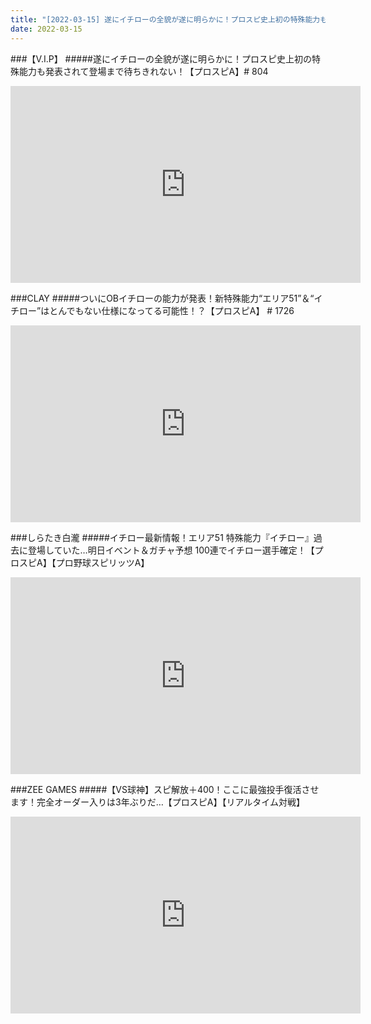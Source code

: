 ```yaml
---
title: "[2022-03-15] 遂にイチローの全貌が遂に明らかに！プロスピ史上初の特殊能力も発表されて登場まで待ちきれない！【プロスピA】# 804 他"
date: 2022-03-15
---
```

###【V.I.P】
#####遂にイチローの全貌が遂に明らかに！プロスピ史上初の特殊能力も発表されて登場まで待ちきれない！【プロスピA】# 804
<iframe width="560" height="315" src="https://www.youtube.com/embed/CbGp6GL9BeY" frameborder="0" allow="accelerometer; autoplay; clipboard-write; encrypted-media; gyroscope; picture-in-picture" allowfullscreen></iframe>

###CLAY
#####ついにOBイチローの能力が発表！新特殊能力“エリア51”＆“イチロー”はとんでもない仕様になってる可能性！？【プロスピA】 # 1726
<iframe width="560" height="315" src="https://www.youtube.com/embed/_DjcFW3r94E" frameborder="0" allow="accelerometer; autoplay; clipboard-write; encrypted-media; gyroscope; picture-in-picture" allowfullscreen></iframe>

###しらたき白瀧
#####イチロー最新情報！エリア51 特殊能力『イチロー』過去に登場していた…明日イベント＆ガチャ予想 100連でイチロー選手確定！【プロスピA】【プロ野球スピリッツA】
<iframe width="560" height="315" src="https://www.youtube.com/embed/ow0FWl9hTCs" frameborder="0" allow="accelerometer; autoplay; clipboard-write; encrypted-media; gyroscope; picture-in-picture" allowfullscreen></iframe>

###ZEE GAMES
#####【VS球神】スピ解放＋400！ここに最強投手復活させます！完全オーダー入りは3年ぶりだ…【プロスピA】【リアルタイム対戦】
<iframe width="560" height="315" src="https://www.youtube.com/embed/nOgmE5Nw8jg" frameborder="0" allow="accelerometer; autoplay; clipboard-write; encrypted-media; gyroscope; picture-in-picture" allowfullscreen></iframe>


